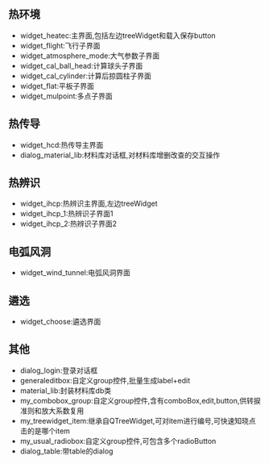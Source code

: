 ## 热环境

* widget_heatec:主界面,包括左边treeWidget和载入保存button
* widget_flight:飞行子界面
* widget_atmosphere_mode:大气参数子界面
* widget_cal_ball_head:计算球头子界面
* widget_cal_cylinder:计算后掠圆柱子界面
* widget_flat:平板子界面
* widget_mulpoint:多点子界面

## 热传导

* widget_hcd:热传导主界面
* dialog_material_lib:材料库对话框,对材料库增删改查的交互操作

## 热辨识

* widget_ihcp:热辨识主界面,左边treeWidget
* widget_ihcp_1:热辨识子界面1
* widget_ihcp_2:热辨识子界面2

## 电弧风洞

* widget_wind_tunnel:电弧风洞界面

## 遴选

* widget_choose:遴选界面

## 其他

* dialog_login:登录对话框
* generaleditbox:自定义group控件,批量生成label+edit
* material_lib:封装材料库db类
* my_combobox_group:自定义group控件,含有comboBox,edit,button,供转捩准则和放大系数复用
* my_treewidget_item:继承自QTreeWidget,可对item进行编号,可快速知晓点击的是哪个item
* my_usual_radiobox:自定义group控件,可包含多个radioButton
* dialog_table:带table的dialog



